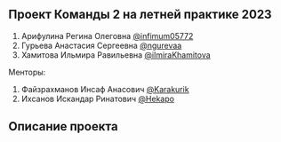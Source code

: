 ## Проект Команды 2 на летней практике 2023
1) Арифулина Регина Олеговна [@infimum05772](https://github.com/infimum05772)
2) Гурьева Анастасия Сергеевна [@ngurevaa](https://github.com/ngurevaa)
3) Хамитова Ильмира Равильевна [@ilmiraKhamitova](https://github.com/ilmiraKhamitova)

Менторы:
1) Файзрахманов Инсаф Анасович [@Karakurik](https://github.com/Karakurik)
2) Ихсанов Искандар Ринатович [@Hekapo](https://github.com/Hekapo)

## Описание проекта
